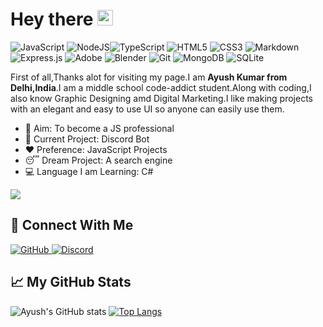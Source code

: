 # Hey there <img src="https://media.giphy.com/media/hvRJCLFzcasrR4ia7z/giphy.gif" width="25px">
<img alt="JavaScript" src="https://img.shields.io/badge/javascript-%23323330.svg?style=for-the-badge&logo=javascript&logoColor=%23F7DF1E"/> <img alt="NodeJS" src="https://img.shields.io/badge/node.js-%2343853D.svg?style=for-the-badge&logo=node-dot-js&logoColor=white"/><img alt="TypeScript" src="https://img.shields.io/badge/typescript-%23007ACC.svg?style=for-the-badge&logo=typescript&logoColor=white"/>
<img alt="HTML5" src="https://img.shields.io/badge/html5-%23E34F26.svg?style=for-the-badge&logo=html5&logoColor=white"/> <img alt="CSS3" src="https://img.shields.io/badge/css3-%231572B6.svg?style=for-the-badge&logo=css3&logoColor=white" /> <img alt="Markdown" src="https://img.shields.io/badge/markdown-%23000000.svg?style=for-the-badge&logo=markdown&logoColor=white"/> <img alt="Express.js" src="https://img.shields.io/badge/express.js-%23404d59.svg?style=for-the-badge&logo=express&logoColor=%2361DAFB"/> <img alt="Adobe" src="https://img.shields.io/badge/adobe-%23FF0000.svg?style=for-the-badge&logo=adobe&logoColor=white"/> <img alt="Blender" src="https://img.shields.io/badge/blender-%23F5792A.svg?style=for-the-badge&logo=blender&logoColor=white"/> <img alt="Git" src="https://img.shields.io/badge/git-%23F05033.svg?style=for-the-badge&logo=git&logoColor=white"/> <img alt="MongoDB" src ="https://img.shields.io/badge/MongoDB-%234ea94b.svg?style=for-the-badge&logo=mongodb&logoColor=white"/> <img alt="SQLite" src ="https://img.shields.io/badge/sqlite-%2307405e.svg?style=for-the-badge&logo=sqlite&logoColor=white"/>

First of all,Thanks alot for visiting my page.I am **Ayush Kumar from Delhi,India**.I am a middle school code-addict student.Along with coding,I also know Graphic Designing amd Digital Marketing.I like making projects with an elegant and easy to use UI so anyone can easily use them. 

<ul>
<li> 🎯 Aim: To become a JS professional</li>
<li> 🔧 Current Project: Discord Bot </li>
<li> ❤ Preference: JavaScript Projects </li>
<li> 😴 Dream Project: A search engine </li>
<li> 💻 Language I am Learning: C# </li>
</ul>
<img src="code2.gif">

## 🔗 Connect With Me

<a href="https://github.com/Ayush4385">
<img alt="GitHub" src="https://img.shields.io/badge/github-%23121011.svg?style=for-the-badge&logo=github&logoColor=white"/>
</a>
<a href="https://discord.gg/WCDtmkNBJv">
<img alt="Discord" src="https://img.shields.io/badge/Discord-%237289DA.svg?style=for-the-badge&logo=discord&logoColor=white"/>
</a>

## 📈 My GitHub Stats

![Ayush's GitHub stats](https://github-readme-stats.vercel.app/api?username=Ayush4385&include_private=true&include_all_commits=true&show_icons=true&theme=github_dark)
[![Top Langs](https://github-readme-stats.vercel.app/api/top-langs/?username=Ayush4385&layout=compact&theme=github_dark)](https://github.com/anuraghazra/github-readme-stats)
